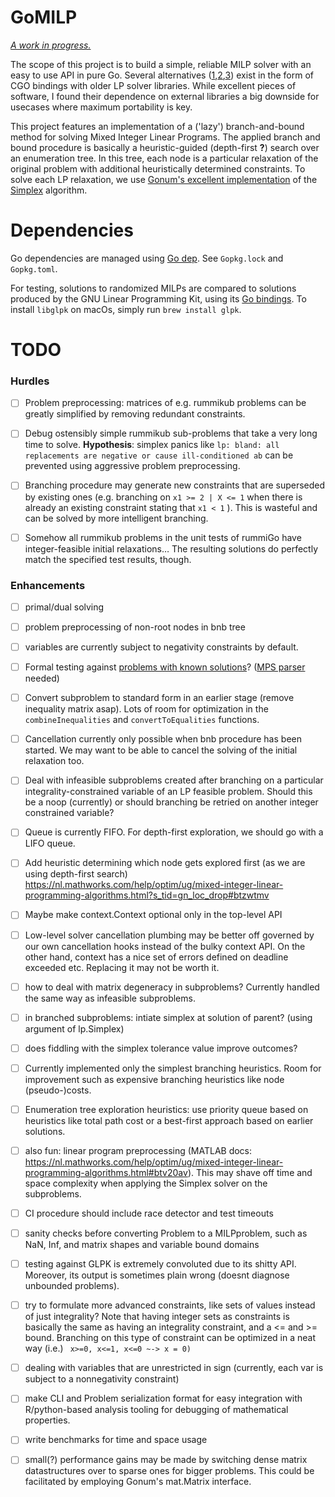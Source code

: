 # GoMILP

<u>*A work in progress.*</u>

The scope of this project is to build a simple, reliable MILP solver with an easy to use API in pure Go. Several alternatives ([1](https://github.com/draffensperger/golp),[2](https://github.com/lukpank/go-glpk),[3](https://github.com/costela/golpa)) exist in the form of CGO bindings with older LP solver libraries. While excellent pieces of software, I found their dependence on external libraries a big downside for usecases where maximum portability is key.

This project features an implementation of a ('lazy') branch-and-bound method for solving Mixed Integer Linear Programs. The applied branch and bound procedure is basically a heuristic-guided (depth-first **?**) search over an enumeration tree. In this tree, each node is a particular relaxation of the original problem with additional heuristically determined constraints. To solve each LP relaxation, we use [Gonum's excellent implementation]() of the [Simplex](https://en.wikipedia.org/wiki/Simplex_algorithm) algorithm.



# Dependencies

Go dependencies are managed using [Go dep](https://github.com/golang/dep). See `Gopkg.lock` and `Gopkg.toml`.

For testing, solutions to randomized MILPs are compared to solutions produced by the GNU Linear Programming Kit, using its [Go bindings](https://github.com/lukpank/go-glpk). To install `libglpk` on macOs, simply run `brew install glpk`.



# TODO

### Hurdles

- [ ] Problem preprocessing: matrices of e.g. rummikub problems can be greatly simplified by removing redundant constraints.
- [ ] Debug ostensibly simple rummikub sub-problems that take a very long time to solve.  **Hypothesis**: simplex panics like `lp: bland: all replacements are negative or cause ill-conditioned ab` can be prevented using aggressive problem preprocessing.
- [ ] Branching procedure may generate new constraints that are superseded by existing ones (e.g. branching on `x1 >= 2 | X <= 1` when there is already an existing constraint stating that `x1 < 1` ). This is wasteful and can be solved by more intelligent branching.
- [ ] Somehow all rummikub problems in the unit tests of rummiGo have integer-feasible initial relaxations… The resulting solutions do perfectly match the specified test results, though.


### Enhancements

- [ ] primal/dual solving
- [ ] problem preprocessing of non-root nodes in bnb tree
- [ ] variables are currently subject to negativity constraints by default.
- [ ] Formal testing against [problems with known solutions](http://miplib.zib.de/miplib2010.php)? ([MPS parser](https://github.com/dennisfrancis/mps) needed)
- [ ] Convert subproblem to standard form in an earlier stage (remove inequality matrix asap). Lots of room for optimization in the `combineInequalities` and `convertToEqualities` functions.
- [ ] Cancellation currently only possible when bnb procedure has been started. We may want to be able to cancel the solving of the initial relaxation too.
- [ ] Deal with infeasible subproblems created after branching on a particular integrality-constrained variable of an LP feasible problem. Should this be a noop (currently) or should branching be retried on another integer constrained variable?
- [ ] Queue is currently FIFO. For depth-first exploration, we should go with a LIFO queue.
- [ ] Add heuristic determining which node gets explored first (as we are using depth-first search) https://nl.mathworks.com/help/optim/ug/mixed-integer-linear-programming-algorithms.html?s_tid=gn_loc_drop#btzwtmv
- [ ] Maybe make context.Context optional only in the top-level API
- [ ] Low-level solver cancellation plumbing may be better off governed by our own cancellation hooks instead of the bulky context API. On the other hand, context has a nice set of errors defined on deadline exceeded etc. Replacing it may not be worth it.
- [ ] how to deal with matrix degeneracy in subproblems? Currently handled the same way as infeasible subproblems.
- [ ] in branched subproblems: intiate simplex at solution of parent? (using argument of lp.Simplex)
- [ ] does fiddling with the simplex tolerance value improve outcomes?
- [ ] Currently implemented only the simplest branching heuristics. Room for improvement such as expensive branching heuristics like node (pseudo-)costs.
- [ ] Enumeration tree exploration heuristics: use priority queue based on heuristics like total path cost or a best-first approach based on earlier solutions.
- [ ] also fun: linear program preprocessing (MATLAB docs: https://nl.mathworks.com/help/optim/ug/mixed-integer-linear-programming-algorithms.html#btv20av). This may shave off time and space complexity when applying the Simplex solver on the subproblems.


- [ ] CI procedure should include race detector and test timeouts
- [ ] sanity checks before converting Problem to a MILPproblem, such as NaN, Inf, and matrix shapes and variable bound domains
- [ ] testing against GLPK is extremely convoluted due to its shitty API. Moreover, its output is sometimes plain wrong (doesnt diagnose unbounded problems).
- [ ] try to formulate more advanced constraints, like sets of values instead of just integrality? Note that having integer sets as constraints is basically the same as having an integrality constraint, and a <= and >= bound. Branching on this type of constraint can be optimized in a neat way (i.e.) ` x>=0, x<=1, x<=0 ~-> x = 0)`
- [ ] dealing with variables that are unrestricted in sign (currently, each var is subject to a nonnegativity constraint)
- [ ] make CLI and Problem serialization format for easy integration with R/python-based analysis tooling for debugging of mathematical properties.
- [ ] write benchmarks for time and space usage
- [ ] small(?) performance gains may be made by switching dense matrix datastructures over to sparse ones for bigger problems. This could be facilitated by employing Gonum's mat.Matrix interface.